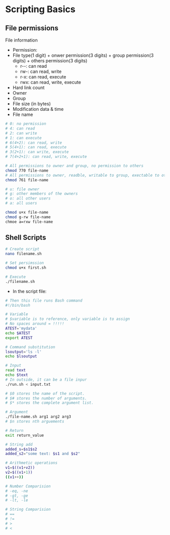 # Scripting Basics

## File permissions
File information  
* Permission:
* File type(1 digit) + onwer permission(3 digits) + group permission(3 digits) + others permission(3 digits)
  * r--: can read
  * rw-: can read, write
  * r-x: can read, execute
  * rwx: can read, write, execute
* Hard link count
* Owner
* Group
* File size (in bytes)
* Modification data & time
* File name

```Bash
# 0: no permission
# 4: can read
# 2: can write
# 1: can execute
# 6(4+2): can read, write
# 5(4+1): can read, execute
# 3(2+1): can write, execute
# 7(4+2+1): can read, write, execute

# All permissions to owner and group, no permission to others
chmod 770 file-name
# All permissions to owner, readble, writable to group, exectable to others
chmod 761 file-name

# u: file owner
# g: other members of the owners
# o: all other users
# a: all users

chmod u+x file-name
chmod g-rw file-name
chmoe a=rxw file-name
```

## Shell Scripts
```Bash
# Create script
nano filename.sh

# Set persimssion
chmod u+x first.sh

# Execute
./filename.sh
```

* In the script file:
```Bash
# Then this file runs Bash command
#!/bin/bash
```

```Bash
# Variable
# $variable is to reference, only variable is to assign
# No spaces around = !!!!!
ATEST='mydata'
echo $ATEST
export ATEST

# Command substitution
lsoutput='ls -l'
echo $lsoutput

# Input
read text
echo $text
# In outside, it can be a file inpur
./run.sh < input.txt

# $0 stores the name of the script.
# $# stores the number of arguments.
# $* stores the complete argument list.

# Argument
./file-name.sh arg1 arg2 arg3
# $n stores nth arguements

# Return
exit return_value

# String add
added_s=$s1$s2
added_s2="some text: $s1 and $s2"

# Arithmetic operations
v1=$((v1+v2))
v2=$((v1+1))
((v1++))

# Number Comparision
# -eq, -ne
# -gt, -ge
# -lt, -le

# String Comparision
# ==
# !=
# >
# <
```
